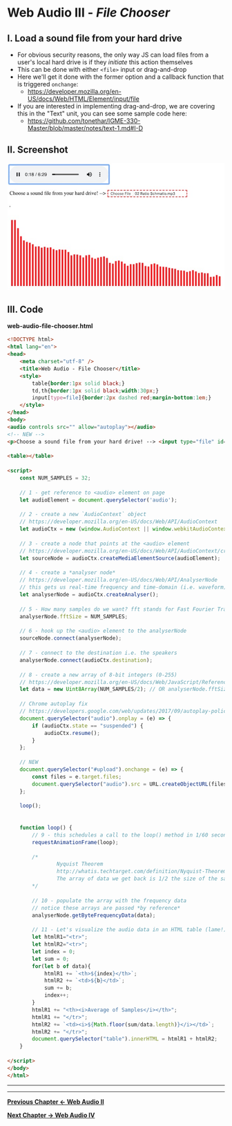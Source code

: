 # Web Audio III - *File Chooser*

## I. Load a sound file from your hard drive

- For obvious security reasons, the only way JS can load files from a user's local hard drive is if they *initiate* this action themselves
- This can be done with either `<file>` input or drag-and-drop
- Here we'll get it done with the former option and a callback function that is triggered `onchange`:
  - https://developer.mozilla.org/en-US/docs/Web/HTML/Element/input/file
- If you are interested in implementing drag-and-drop, we are covering this in the "Text" unit, you can see some sample code here:
  - https://github.com/tonethar/IGME-330-Master/blob/master/notes/text-1.md#I-D

## II. Screenshot

![screenshot](./_images/web-audio-file-chooser.jpg)

## III. Code

**web-audio-file-chooser.html**

```html
<!DOCTYPE html>
<html lang="en">
<head>
	<meta charset="utf-8" />
	<title>Web Audio - File Chooser</title>
	<style>
		table{border:1px solid black;}
		td,th{border:1px solid black;width:30px;}
		input[type=file]{border:2px dashed red;margin-bottom:1em;}
	</style>
</head>
<body>
<audio controls src="" allow="autoplay"></audio>
<!-- NEW -->
<p>Choose a sound file from your hard drive! --> <input type="file" id="upload" title="Upload File" /></p>

<table></table>

<script>
	const NUM_SAMPLES = 32;
	
	// 1 - get reference to <audio> element on page
	let audioElement = document.querySelector('audio');
			
	// 2 - create a new `AudioContext` object
	// https://developer.mozilla.org/en-US/docs/Web/API/AudioContext
	let audioCtx = new (window.AudioContext || window.webkitAudioContext); // to support Safari and mobile
	
	// 3 - create a node that points at the <audio> element
	// https://developer.mozilla.org/en-US/docs/Web/API/AudioContext/createMediaElementSource
	let sourceNode = audioCtx.createMediaElementSource(audioElement); 
	
	// 4 - create a *analyser node*
	// https://developer.mozilla.org/en-US/docs/Web/API/AnalyserNode
	// this gets us real-time frequency and time-domain (i.e. waveform) information
	let analyserNode = audioCtx.createAnalyser();
	
	// 5 - How many samples do we want? fft stands for Fast Fourier Transform
	analyserNode.fftSize = NUM_SAMPLES;
	
	// 6 - hook up the <audio> element to the analyserNode
	sourceNode.connect(analyserNode);
	
	// 7 - connect to the destination i.e. the speakers
	analyserNode.connect(audioCtx.destination);
	
	// 8 - create a new array of 8-bit integers (0-255)
	// https://developer.mozilla.org/en-US/docs/Web/JavaScript/Reference/Global_Objects/Uint8Array
	let data = new Uint8Array(NUM_SAMPLES/2); // OR analyserNode.fftSize/2

	// Chrome autoplay fix
	// https://developers.google.com/web/updates/2017/09/autoplay-policy-changes
	document.querySelector("audio").onplay = (e) => {
		if (audioCtx.state == "suspended") {
			audioCtx.resume();
		}
	};
	
	// NEW
	document.querySelector("#upload").onchange = (e) => {
		const files = e.target.files;
		document.querySelector("audio").src = URL.createObjectURL(files[0]);
	};
	
	loop();
	
	
	function loop() { 
		// 9 - this schedules a call to the loop() method in 1/60 second
		requestAnimationFrame(loop);
		
		/*
				Nyquist Theorem
				http://whatis.techtarget.com/definition/Nyquist-Theorem
				The array of data we get back is 1/2 the size of the sample rate 
		*/
		
		// 10 - populate the array with the frequency data
		// notice these arrays are passed *by reference*
		analyserNode.getByteFrequencyData(data);
		
		// 11 - Let's visualize the audio data in an HTML table (lame!)
		let htmlR1="<tr>";
		let htmlR2="<tr>";
		let index = 0;
		let sum = 0;
		for(let b of data){
			htmlR1 += `<th>${index}</th>`;
			htmlR2 += `<td>${b}</td>`;
			sum += b;
			index++;
		}
		htmlR1 += "<th><i>Average of Samples</i></th>";
		htmlR1 += "</tr>";
		htmlR2 += `<td><i>${Math.floor(sum/data.length)}</i></td>`;
		htmlR2 += "</tr>";
		document.querySelector("table").innerHTML = htmlR1 + htmlR2;
	}
	
</script>
</body>
</html>
```


<hr><hr>

**[Previous Chapter <- Web Audio II](demo-web-audio-2.md)**

**[Next Chapter -> Web Audio IV](demo-web-audio-4.md)**
